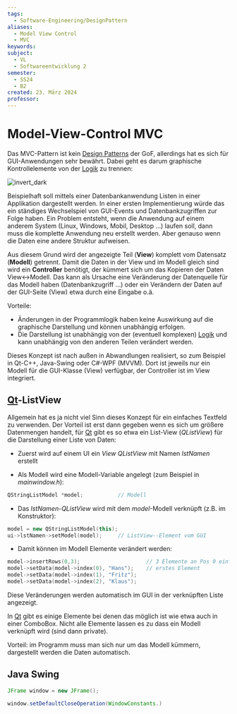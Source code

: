 ```yaml
---
tags:
  - Software-Engineering/DesignPattern
aliases:
  - Model View Control
  - MVC
keywords: 
subject:
  - VL
  - Softwareentwicklung 2
semester:
  - SS24
  - B2
created: 23. März 2024
professor:
---
```


# Model-View-Control MVC

Das MVC-Pattern ist kein [Design Patterns](Entwurfsmuster.md) der GoF, allerdings hat es sich für GUI-Anwendungen sehr bewährt.
Dabei geht es darum graphische Kontrollelemente von der [Logik](../../../Mathematik/Aussagenlogik.md) zu trennen:

 ![invert_dark](Pattern_MVC.png) 

Beispielhaft soll mittels einer Datenbankanwendung Listen in einer Applikation dargestellt werden. In einer ersten Implementierung würde das ein ständiges Wechselspiel von GUI-Events und Datenbankzugriffen zur Folge haben. Ein Problem entsteht, wenn die Anwendung auf einem anderem System (Linux, Windows, Mobil, Desktop …) laufen soll, dann muss die komplette Anwendung neu erstellt werden. Aber genauso wenn die Daten eine andere Struktur aufweisen.

Aus diesem Grund wird der angezeigte Teil (**View**) komplett vom Datensatz (**Modell**) getrennt. Damit die Daten in der View und im Modell gleich sind wird ein **Controller** benötigt, der kümmert sich um das Kopieren der Daten View<->Modell. Das kann als Ursache eine Veränderung der Datenquelle für das Modell haben (Datenbankzugriff …) oder ein Verändern der Daten auf der GUI-Seite (View) etwa durch eine Eingabe o.ä.

Vorteile:

- Änderungen in der Programmlogik haben keine Auswirkung auf die graphische Darstellung und können unabhängig erfolgen.
- Die Darstellung ist unabhängig von der (eventuell komplexen) [Logik](../../../Mathematik/Aussagenlogik.md) und kann unabhängig von den anderen Teilen verändert werden.

Dieses Konzept ist nach außen in Abwandlungen realisiert, so zum Beispiel in Qt-C++, Java-Swing oder C#-WPF (MVVM). Dort ist jeweils nur ein Modell für die GUI-Klasse (View) verfügbar, der Controller ist im View integriert.

## [Qt](../../Cpp/Qt.md)-ListView

Allgemein hat es ja nicht viel Sinn dieses Konzept für ein einfaches Textfeld zu verwenden. Der Vorteil ist erst dann gegeben wenn es sich um größere Datenmengen handelt, für [Qt](../../Cpp/Qt.md) gibt es so etwa ein List-View (*QListView*) für die Darstellung einer Liste von Daten:

- Zuerst wird auf einem UI ein *View* *QListView* mit Namen *lstNamen* erstellt

- Als Modell wird eine Modell-Variable angelegt (zum Beispiel in *mainwindow.h*):

```cpp
QStringListModel *model;           // Modell
```

- Das *lstNamen-QListView* wird mit dem *model*-Modell verknüpft (z.B. im Konstruktor):

```cpp
model = new QStringListModel(this);
ui->lstNamen->setModel(model);     // ListView--Element vom GUI
```

- Damit können im Modell Elemente verändert werden:

```cpp
model->insertRows(0,3);						// 3 Elemente an Pos 0 einfügen
model->setData(model->index(0), "Hans");	// erstes Element
model->setData(model->index(1), "Fritz");
model->setData(model->index(2), "Klaus");
```

  Diese Veränderungen werden automatisch im GUI in der verknüpften Liste angezeigt.

In [Qt](../../Cpp/Qt.md) gibt es einige Elemente bei denen das möglich ist wie etwa auch in einer ComboBox. Nicht alle Elemente lassen es zu dass ein Modell verknüpft wird (sind dann private).

Vorteil: im Programm muss man sich nur um das Modell kümmern, dargestellt werden die Daten automatisch.

## Java Swing

```java title='Java Swing Application'
JFrame window = new JFrame();

window.setDefaultCloseOperation(WindowConstants.)
```